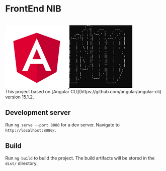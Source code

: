 # FrontEnd NIB


<br>
<a href="#">
<img src="assets/20230203_175444_Angular.png" width="200" height="200" />
<img src="assets/20230203_175547_NIB_LOGO.png" width="200" height="200" /><br>
</a>
This project based on [Angular CLI](https://github.com/angular/angular-cli) version 15.1.2.

## Development server

Run `ng serve --port 8080` for a dev server. Navigate to `http://localhost:8080/`. 

<!---
## Code scaffolding

Run `ng generate component component-name` to generate a new component. You can also use `ng generate directive|pipe|service|class|guard|interface|enum|module`.
-->

## Build

Run `ng build` to build the project. The build artifacts will be stored in the `dist/` directory.

<!--
## Running unit tests

Run `ng test` to execute the unit tests via [Karma](https://karma-runner.github.io).

## Running end-to-end tests

Run `ng e2e` to execute the end-to-end tests via a platform of your choice. To use this command, you need to first add a package that implements end-to-end testing capabilities.

## Further help

To get more help on the Angular CLI use `ng help` or go check out the [Angular CLI Overview and Command Reference](https://angular.io/cli) page.
-->
